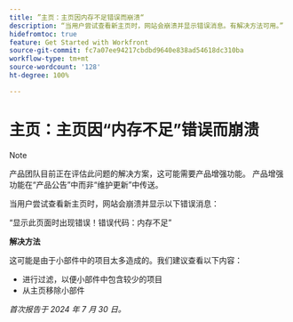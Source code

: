 ```yaml
---
title: ”主页：主页因内存不足错误而崩溃“
description: “当用户尝试查看新主页时，网站会崩溃并显示错误消息。有解决方法可用。”
hidefromtoc: true
feature: Get Started with Workfront
source-git-commit: fc7a07ee94217cbdbd9640e838ad54618dc310ba
workflow-type: tm+mt
source-wordcount: '128'
ht-degree: 100%

---
```



# 主页：主页因“内存不足”错误而崩溃

>[!NOTE]
>
>产品团队目前正在评估此问题的解决方案，这可能需要产品增强功能。 产品增强功能在“产品公告”中而非“维护更新”中传送。

当用户尝试查看新主页时，网站会崩溃并显示以下错误消息：

“显示此页面时出现错误！错误代码：内存不足”

**解决方法**

这可能是由于小部件中的项目太多造成的。我们建议查看以下内容：

* 进行过滤，以便小部件中包含较少的项目
* 从主页移除小部件

_首次报告于 2024 年 7 月 30 日。_
